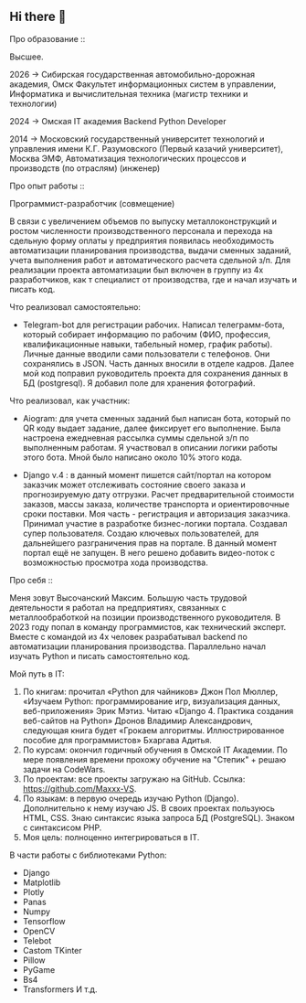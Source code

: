 ## Hi there 👋

Про образование ::

Высшее.

2026 -> Сибирская государственная автомобильно-дорожная академия, Омск
Факультет информационных систем в управлении, Информатика и вычислительная техника (магистр техники и технологии)

2024 -> Омская IT академия
Backend Python Developer

2014 -> Московский государственный университет технологий и управления имени К.Г. Разумовского (Первый казачий университет), Москва
ЭМФ, Автоматизация технологических процессов и производств (по отраслям) (инженер)



Про опыт работы ::

Программист-разработчик (совмещение)

В связи с увеличением объемов по выпуску металлоконструкций и ростом численности производственного персонала и перехода на сдельную форму оплаты у предприятия появилась необходимость автоматизации планирования производства, выдачи сменных заданий, учета выполнения работ и автоматического расчета сдельной з/п.
Для реализации проекта автоматизации был включен в группу из 4х разработчиков, как т специалист от производства, где и начал изучать и писать код.

Что реализовал самостоятельно:

- Telegram-bot для регистрации рабочих. Написал телеграмм-бота, который собирает информацию по рабочим (ФИО, профессия, квалификационные навыки, табельный номер, график работы). Личные данные вводили сами пользователи с телефонов. Они сохранялись в JSON. Часть данных вносили в отделе кадров. Далее мой код поправил руководитель проекта для сохранения данных в БД (postgresql). Я добавил поле для хранения фотографий.

Что реализовал, как участник:

- Aiogram: для учета сменных заданий был написан бота, который по QR коду выдает задание, далее фиксирует его выполнение. Была настроена ежедневная рассылка суммы сдельной з/п по выполненным работам. Я участвовал в описании логики работы этого бота. Мной было написано около 10% этого кода.

- Django v.4 : в данный момент пишется сайт/портал на котором заказчик может отслеживать состояние своего заказа и прогнозируемую дату отгрузки. Расчет предварительной стоимости заказов, массы заказа, количестве транспорта и ориентировочные сроки поставки. Моя часть - регистрация и авторизация заказчика. Принимал участие в разработке бизнес-логики портала. Создавал супер пользователя. Создаю ключевых пользователей, для дальнейшего разграничения прав на портале.
В данный момент портал ещё не запущен. В него решено добавить видео-поток с возможностью просмотра хода производства.


Про себя ::

Меня зовут Высочанский Максим.
Большую часть трудовой деятельности я работал на предприятиях, связанных с металлообработкой на позиции производственного руководителя.
В 2023 году попал в команду программистов, как технический эксперт. Вместе с командой из 4х человек разрабатывал backend по автоматизации планирования производства.
Параллельно начал изучать Python и писать самостоятельно код.

Мой путь в IT:
1. По книгам: прочитал «Python для чайников» Джон Пол Мюллер, «Изучаем Python: программирование игр, визуализация данных, веб-приложения» Эрик Мэтиз. Читаю «Django 4. Практика создания веб-сайтов на Python» Дронов Владимир Александрович, следующая книга будет «Грокаем алгоритмы. Иллюстрированное пособие для программистов» Бхаргава Адитья.
2. По курсам: окончил годичный обучения в Омской IT Академии. По мере появления времени прохожу обучение на "Степик" + решаю задачи на CodeWars.
3. По проектам: все проекты загружаю на GitHub. Ссылка: https://github.com/Maxxx-VS.
4. По языкам: в первую очередь изучаю Python (Django). Дополнительно к нему изучаю JS. В своих проектах пользуюсь HTML, CSS. Знаю синтаксис языка запроса БД (PostgreSQL). Знаком с синтаксисом PHP.
5. Моя цель: полноценно интегрироваться в IT.
   
В части работы с библиотеками Python:
- Django
- Matplotlib
- Plotly
- Panas
- Numpy
- Tensorflow
- OpenCV
- Telebot
- Castom TKinter
- Pillow
- PyGame
- Bs4
- Transformers
И т.д.

